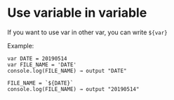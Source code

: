 # Use variable in variable  
If you want to use var in other var, 
you can write ``${var}``

Example:  
```  
var DATE = 20190514
var FILE_NAME = 'DATE'
console.log(FILE_NAME) → output "DATE"

FILE_NAME = `${DATE}`
console.log(FILE_NAME) → output "20190514"
```  
